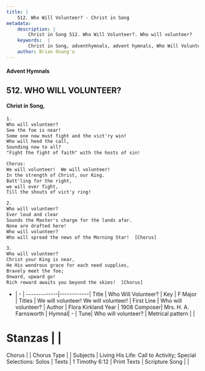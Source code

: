 ```yaml
---
title: |
    512. Who Will Volunteer? - Christ in Song
metadata:
    description: |
        Christ in Song 512. Who Will Volunteer?. Who will volunteer?   See the foe is near! Some one now must fight and the vict'ry win! Who will heed the call,  Sounding now to all? "Fight the fight of faith" with the hosts of sin! Chorus: We will volunteer!  We will volunteer! In the strength of Christ, our King. Batt'ling for the right,  we will ever fight, Till the shouts of vict'y ring!
    keywords:  |
        Christ in Song, adventhymnals, advent hymnals, Who Will Volunteer?, Who will volunteer?  . We will volunteer!  We will volunteer!
    author: Brian Onang'o
---
```


#### Advent Hymnals
## 512. WHO WILL VOLUNTEER?
####  Christ in Song,

```txt
1.
Who will volunteer?  
See the foe is near!
Some one now must fight and the vict'ry win!
Who will heed the call, 
Sounding now to all?
"Fight the fight of faith" with the hosts of sin!

Chorus:
We will volunteer!  We will volunteer!
In the strength of Christ, our King.
Batt'ling for the right, 
we will ever fight,
Till the shouts of vict'y ring!

2.
Who will volunteer?  
Ever loud and clear
Sounds the Master's charge for the lands afar.
None are drafted here!
Who will volunteer?  
Who will spread the news of the Morning Star!  [Chorus]

3.
Who will volunteer?
Christ your King is near,
He His wondrous grace for each need supplies,
Bravely meet the foe;
Onward, upward go!
Rich reward awaits you beyond the skies!  [Chorus]

```

- |   -  |
-------------|------------|
Title | Who Will Volunteer? |
Key | F Major |
Titles | We will volunteer!  We will volunteer! |
First Line | Who will volunteer?   |
Author | Flora Kirkland
Year | 1908
Composer| Mrs. H. A. Farnsworth |
Hymnal|  - |
Tune| Who will volunteer? |
Metrical pattern | |
# Stanzas |  |
Chorus |  |
Chorus Type |  |
Subjects | Living His Life: Call to Activity; Special Selections: Solos |
Texts | 1 Timothy 6:12 |
Print Texts | 
Scripture Song |  |
    
